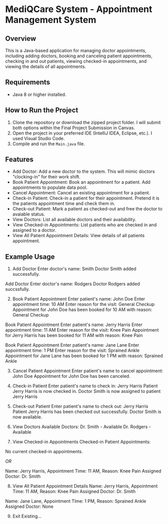 # MediQCare System - Appointment Management System

## Overview
This is a Java-based application for managing doctor appointments, including adding doctors, booking and canceling patient appointments, checking in and out patients, viewing checked-in appointments, and viewing the details of all appointments. 

## Requirements
- Java 8 or higher installed.

## How to Run the Project

1. Clone the repository or download the zipped project folder. I will submit both options within the Final Project Submission in Canvas.
2. Open the project in your preferred IDE (IntelliJ IDEA, Eclipse, etc.). I used Visual Studio Code.
3. Compile and run the `Main.java` file.

## Features
- Add Doctor: Add a new doctor to the system. This will mimic doctors "clocking-in" for their work shift.
- Book Patient Appointment: Book an appointment for a patient.
Add appointments to populate data pool. 
- Cancel Appointment: Cancel an existing appointment for a patient.
- Check-in Patient: Check-in a patient for their appointment. Pretend it is the patients appointment time and check them in.
- Check-out Patient: Mark a patient as checked-out and free the doctor to avaiable status.
- View Doctors: List all available doctors and their availability.
- View Checked-in Appointments: List patients who are checked in and assigned to a doctor.
- View All Patient Appointment Details: View details of all patients appointment.

## Example Usage

1. Add Doctor
Enter doctor's name: Smith
Doctor Smith added successfully.

Add Doctor
Enter doctor's name: Rodgers
Doctor Rodgers added succssfully. 


2. Book Patient Appointment
Enter patient's name: John Doe
Enter appointment time: 10 AM
Enter reason for the visit: General Checkup
Appointment for John Doe has been booked for 10 AM with reason: General Checkup

Book Patient Appointment 
Enter patient's name: Jerry Harris
Enter appointment time: 11 AM
Enter reason for the visit: Knee Pain
Appointment for Jerry Harris has been booked for 11 AM with reason: Knee Pain

Book Patient Appointment 
Enter patient's name: Jane Lane
Enter appointment time: 1 PM
Enter reason for the visit: Sprained Ankle
Appointment for Jane Lane has been booked for 1 PM with reason: Sprained Ankle

3. Cancel Patient Appointment
Enter patient's name to cancel appointment: John Doe
Appointment for John Doe has been canceled.

4. Check-in Patient
Enter patient's name to check in: Jerry Harris
Patient Jerry Harris is now checked in.
Doctor Smith is now assigned to patient Jerry Harris

5. Check-out Patient
Enter patient's name to check out: Jerry Harris
Patient Jerry Harris has been checked out successfully.
Doctor Smith is now available.

6. View Doctors
Available Doctors:
Dr. Smith - Available
Dr. Rodgers - Available

7. View Checked-in Appointments 
Checked-in Patient Appointments:

No current checked-in appointments.

*OR*

Name: Jerry Harris, Appointment Time: 11 AM, Reason: Knee Pain
Assigned Doctor: Dr. Smith

8. View All Patient Appointment Details
Name: Jerry Harris, Appointment Time: 11 AM, Reason: Knee Pain
Assigned Doctor: Dr. Smith

Name: Jane Lane, Appointment TIme: 1 PM, Reason: Sprained Ankle
Assigned Doctor: None

9. Exit 
Existing...
